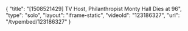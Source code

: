 {
    "title": "[1508521429] TV Host, Philanthropist Monty Hall Dies at 96",
    "type": "solo",
    "layout": "iframe-static",
    "videoId": "123186327",
    "url": "\/tvpembed\/123186327"
}